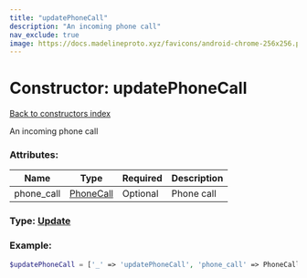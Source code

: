 ```yaml
---
title: "updatePhoneCall"
description: "An incoming phone call"
nav_exclude: true
image: https://docs.madelineproto.xyz/favicons/android-chrome-256x256.png
---
```

# Constructor: updatePhoneCall  
[Back to constructors index](/API_docs/constructors/index.md)



An incoming phone call

### Attributes:

| Name     |    Type       | Required | Description |
|----------|---------------|----------|-------------|
|phone\_call|[PhoneCall](/API_docs/types/PhoneCall.md) | Optional|Phone call|



### Type: [Update](/API_docs/types/Update.md)


### Example:

```php
$updatePhoneCall = ['_' => 'updatePhoneCall', 'phone_call' => PhoneCall];
```  
